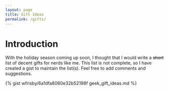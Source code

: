 ```yaml
---
layout: page
title: Gift Ideas
permalink: /gifts/
---
```


# Introduction
With the holiday season coming up soon, I thought that I would write a
~~short~~ list of decent gifts for nerds like me. This list is not complete, so
I have created a gist to maintain the list(s). Feel free to add comments and
suggestions.


{% gist wfrisby/6a1dfa8060e32b52198f geek_gift_ideas.md %}
